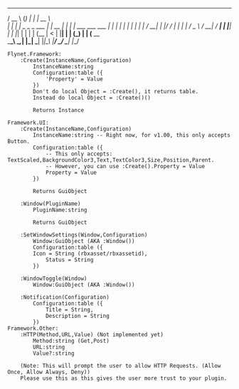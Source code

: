    ____            _          _        _____                       
  / __ \          (_)        | |      |  __ \                      
 | |  | |  _   _   _    ___  | | __   | |  | |   ___     ___   ___ 
 | |  | | | | | | | |  / __| | |/ /   | |  | |  / _ \   / __| / __|
 | |__| | | |_| | | | | (__  |   <    | |__| | | (_) | | (__  \__ \
  \___\_\  \__,_| |_|  \___| |_|\_\   |_____/   \___/   \___| |___/
                                                                   
                                                                
	Flynet.Framework:
		:Create(InstanceName,Configuration)
			InstanceName:string
			Configuration:table ({
				'Property' = Value
			})
			Don't do local Object = :Create(), it returns table.
			Instead do local Object = :Create()()
			
			Returns Instance
			
	Framework.UI:
		:Create(InstanceName,Configuration)
			InstanceName:string -- Right now, for v1.00, this only accepts Button.
			Configuration:table ({ 
				-- This only accepts: TextScaled,BackgroundColor3,Text,TextColor3,Size,Position,Parent.
				-- However, you can use :Create().Property = Value
				Property = Value
			})
		
			Returns GuiObject
		
		:Window(PluginName)
			PluginName:string
		
			Returns GuiObject
		
		:SetWindowSettings(Window,Configuration)
			Window:GuiObject (AKA :Window())
			Configuration:table ({
			Icon = String (rbxasset/rbxassetid),
				Status = String
			})
		
		:WindowToggle(Window)
			Window:GuiObject (AKA :Window())
		
		:Notification(Configuration)
			Configuration:table ({	
				Title = String,
				Description = String
			})
	Framework.Other:
		:HTTP(Method,URL,Value) (Not implemented yet)
			Method:string (Get,Post)
			URL:string
			Value?:string
			
		(Note: This will prompt the user to allow HTTP Requests. (Allow Once, Allow Always, Deny))
		Please use this as this gives the user more trust to your plugin.
